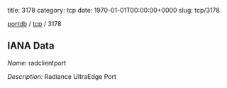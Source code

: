 title: 3178
category: tcp
date: 1970-01-01T00:00:00+0000
slug: tcp/3178

[portdb](/) / [tcp](/category/tcp.html) / 3178


## IANA Data

_Name:_ radclientport

_Description:_ Radiance UltraEdge Port

